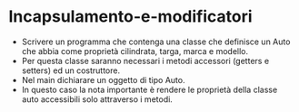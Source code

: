 # Incapsulamento-e-modificatori
- Scrivere un programma che contenga una classe che definisce un Auto che abbia come proprietà cilindrata, targa, marca e modello.
- Per questa classe saranno necessari i metodi accessori (getters e setters) ed un costruttore.
- Nel main dichiarare un oggetto di tipo Auto.
- In questo caso la nota importante è rendere le proprietà della classe auto accessibili solo attraverso i metodi.
